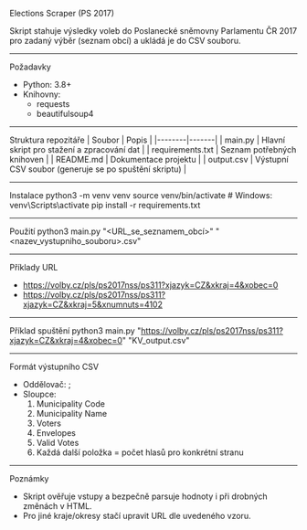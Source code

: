 Elections Scraper (PS 2017)

Skript stahuje výsledky voleb do Poslanecké sněmovny Parlamentu ČR 2017 pro zadaný výběr (seznam obcí) a ukládá je do CSV souboru.

---

Požadavky
- Python: 3.8+
- Knihovny:
  - requests
  - beautifulsoup4

---

Struktura repozitáře
| Soubor | Popis |
|--------|-------|
| main.py | Hlavní skript pro stažení a zpracování dat |
| requirements.txt | Seznam potřebných knihoven |
| README.md | Dokumentace projektu |
| output.csv | Výstupní CSV soubor (generuje se po spuštění skriptu) |

---

Instalace
python3 -m venv venv
source venv/bin/activate      # Windows: venv\Scripts\activate
pip install -r requirements.txt

---

Použití
python3 main.py "<URL_se_seznamem_obcí>" "<nazev_vystupniho_souboru>.csv"

---

Příklady URL
- https://volby.cz/pls/ps2017nss/ps311?xjazyk=CZ&xkraj=4&xobec=0
- https://volby.cz/pls/ps2017nss/ps311?xjazyk=CZ&xkraj=5&xnumnuts=4102

---

Příklad spuštění
python3 main.py "https://volby.cz/pls/ps2017nss/ps311?xjazyk=CZ&xkraj=4&xobec=0" "KV_output.csv"

---
Formát výstupního CSV
- Oddělovač: ;
- Sloupce:
  1. Municipality Code
  2. Municipality Name
  3. Voters
  4. Envelopes
  5. Valid Votes
  6. Každá další položka = počet hlasů pro konkrétní stranu

---

Poznámky
- Skript ověřuje vstupy a bezpečně parsuje hodnoty i při drobných změnách v HTML.
- Pro jiné kraje/okresy stačí upravit URL dle uvedeného vzoru.
